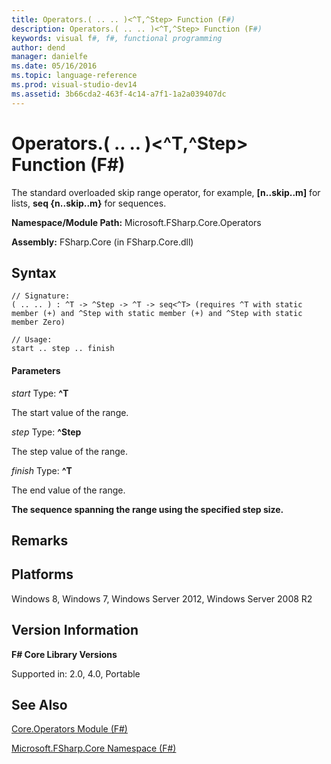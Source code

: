 ```yaml
---
title: Operators.( .. .. )<^T,^Step> Function (F#)
description: Operators.( .. .. )<^T,^Step> Function (F#)
keywords: visual f#, f#, functional programming
author: dend
manager: danielfe
ms.date: 05/16/2016
ms.topic: language-reference
ms.prod: visual-studio-dev14
ms.assetid: 3b66cda2-463f-4c14-a7f1-1a2a039407dc 
---
```


# Operators.( .. .. )<^T,^Step> Function (F#)

The standard overloaded skip range operator, for example, **[n..skip..m]** for lists, **seq {n..skip..m}** for sequences.

**Namespace/Module Path:** Microsoft.FSharp.Core.Operators

**Assembly:** FSharp.Core (in FSharp.Core.dll)


## Syntax

```
// Signature:
( .. .. ) : ^T -> ^Step -> ^T -> seq<^T> (requires ^T with static member (+) and ^Step with static member (+) and ^Step with static member Zero)

// Usage:
start .. step .. finish
```

#### Parameters
*start*
Type: **^T**


The start value of the range.


*step*
Type: **^Step**


The step value of the range.


*finish*
Type: **^T**


The end value of the range.



**The sequence spanning the range using the specified step size.**
## Remarks

## Platforms
Windows 8, Windows 7, Windows Server 2012, Windows Server 2008 R2


## Version Information
**F# Core Library Versions**

Supported in: 2.0, 4.0, Portable




## See Also
[Core.Operators Module &#40;F&#35;&#41;](Core.Operators-Module-%5BFSharp%5D.md)

[Microsoft.FSharp.Core Namespace &#40;F&#35;&#41;](Microsoft.FSharp.Core-Namespace-%5BFSharp%5D.md)


